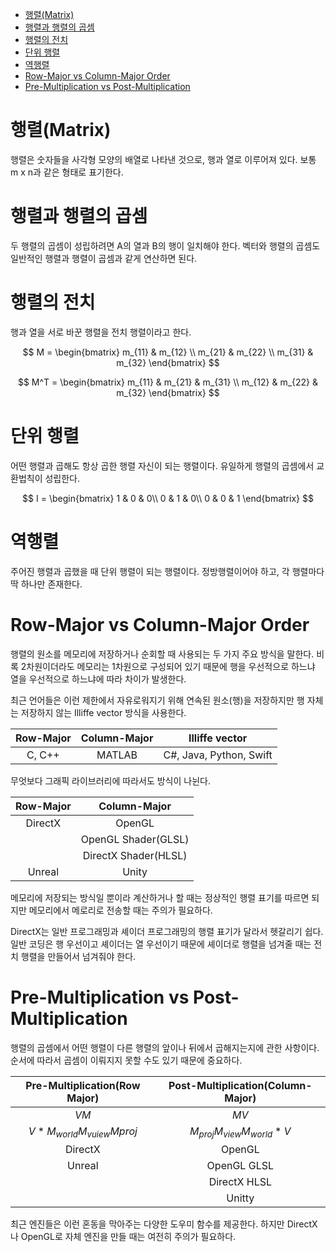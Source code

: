 - [행렬(Matrix)](#행렬matrix)
- [행렬과 행렬의 곱셈](#행렬과-행렬의-곱셈)
- [행렬의 전치](#행렬의-전치)
- [단위 행렬](#단위-행렬)
- [역행렬](#역행렬)
- [Row-Major vs Column-Major Order](#row-major-vs-column-major-order)
- [Pre-Multiplication vs Post-Multiplication](#pre-multiplication-vs-post-multiplication)

# 행렬(Matrix)
행렬은 숫자들을 사각형 모양의 배열로 나타낸 것으로, 행과 열로 이루어져 있다. 보통 m x n과 같은 형태로 표기한다.

# 행렬과 행렬의 곱셈
두 행렬의 곱셈이 성립하려면 A의 열과 B의 행이 일치해야 한다. 벡터와 행렬의 곱셈도 일반적인 행렬과 행렬이 곱셈과 같게 연산하면 된다. 

# 행렬의 전치
행과 열을 서로 바꾼 행렬을 전치 행렬이라고 한다. 

$$
M = \begin{bmatrix}
m_{11} & m_{12} \\
m_{21} & m_{22} \\
m_{31} & m_{32}
\end{bmatrix}
$$

$$
M^T = \begin{bmatrix}
m_{11} & m_{21} & m_{31} \\
m_{12} & m_{22} & m_{32}
\end{bmatrix}
$$

# 단위 행렬
어떤 행렬과 곱해도 항상 곱한 행렬 자신이 되는 행렬이다. 유일하게 행렬의 곱셈에서 교환법칙이 성립한다. 

$$
I = \begin{bmatrix}
1 & 0 & 0\\
0 & 1 & 0\\
0 & 0 & 1
\end{bmatrix}
$$

# 역행렬
주어진 행렬과 곱했을 때 단위 행렬이 되는 행렬이다. 정방행렬이어야 하고, 각 행렬마다 딱 하나만 존재한다. 

# Row-Major vs Column-Major Order
행렬의 원소를 메모리에 저장하거나 순회할 때 사용되는 두 가지 주요 방식을 말한다. 비록 2차원이더라도 메모리는 1차원으로 구성되어 있기 때문에 행을 우선적으로 하느냐 열을 우선적으로 하느냐에 따라 차이가 발생한다. 

최근 언어들은 이런 제한에서 자유로워지기 위해 연속된 원소(행)을 저장하지만 행 자체는 저장하지 않는 Illiffe vector 방식을 사용한다.

| Row-Major | Column-Major |     Illiffe vector      |
| :-------: | :----------: | :---------------------: |
|  C, C++   |    MATLAB    | C#, Java, Python, Swift |

무엇보다 그래픽 라이브러리에 따라서도 방식이 나뉜다.

| Row-Major |     Column-Major     |
| :-------: | :------------------: |
|  DirectX  |        OpenGL        |
|           | OpenGL Shader(GLSL)  |
|           | DirectX Shader(HLSL) |
|  Unreal   |        Unity         |

메모리에 저장되는 방식일 뿐이라 계산하거나 할 때는 정상적인 행렬 표기를 따르면 되지만 메모리에서 메로리로 전송할 때는 주의가 필요하다.

DirectX는 일반 프로그래밍과 셰이더 프로그래밍의 행렬 표기가 달라서 헷갈리기 쉽다. 일반 코딩은 행 우선이고 셰이더는 열 우선이기 때문에 셰이더로 행렬을 넘겨줄 때는 전치 행렬을 만들어서 넘겨줘야 한다.

# Pre-Multiplication vs Post-Multiplication
행렬의 곱셈에서 어떤 행렬이 다른 행렬의 앞이나 뒤에서 곱해지는지에 관한 사항이다. 순서에 따라서 곱셈이 이뤄지지 못할 수도 있기 때문에 중요하다. 

|  Pre-Multiplication(Row Major)   | Post-Multiplication(Column-Major) |
| :-----------------------------: | :-------------------------------: |
|              $VM$               |               $MV$                |
| $V * M_{world}M_{vuiew}M{proj}$ |  $M_{proj}M_{view}M_{world} * V$  |
|             DirectX             |              OpenGL               |
|             Unreal              |            OpenGL GLSL            |
|                                 |           DirectX HLSL            |
|                                 |              Unitty               |

최근 엔진들은 이런 혼동을 막아주는 다양한 도우미 함수를 제공한다. 하지만 DirectX나 OpenGL로 자체 엔진을 만들 때는 여전히 주의가 필요하다.